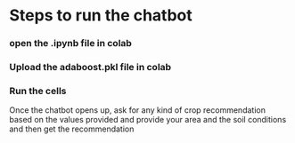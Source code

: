 # Steps to run the chatbot
### open the .ipynb file in colab
### Upload the adaboost.pkl file in colab
### Run the cells
Once the chatbot opens up, ask for any kind of crop recommendation based on the values provided and provide your area and the soil conditions and then get the recommendation
